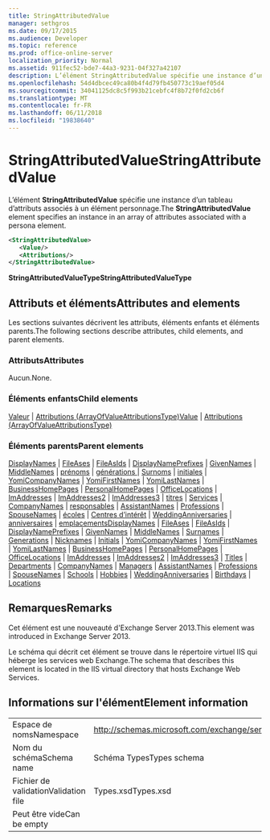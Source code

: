 ```yaml
---
title: StringAttributedValue
manager: sethgros
ms.date: 09/17/2015
ms.audience: Developer
ms.topic: reference
ms.prod: office-online-server
localization_priority: Normal
ms.assetid: 911fec52-bde7-44a3-9231-04f327a42107
description: L’élément StringAttributedValue spécifie une instance d’un tableau d’attributs associés à un élément personnage.
ms.openlocfilehash: 54d4dbcec49ca80b4f4d79fb450773c19aef05d4
ms.sourcegitcommit: 34041125dc8c5f993b21cebfc4f8b72f0fd2cb6f
ms.translationtype: MT
ms.contentlocale: fr-FR
ms.lasthandoff: 06/11/2018
ms.locfileid: "19838640"
---
```

# <a name="stringattributedvalue"></a><span data-ttu-id="505a0-103">StringAttributedValue</span><span class="sxs-lookup"><span data-stu-id="505a0-103">StringAttributedValue</span></span>

<span data-ttu-id="505a0-104">L’élément **StringAttributedValue** spécifie une instance d’un tableau d’attributs associés à un élément personnage.</span><span class="sxs-lookup"><span data-stu-id="505a0-104">The **StringAttributedValue** element specifies an instance in an array of attributes associated with a persona element.</span></span> 
  
```XML
<StringAttributedValue>
   <Value/>
   <Attributions/>
</StringAttributedValue>
```

 <span data-ttu-id="505a0-105">**StringAttributedValueType**</span><span class="sxs-lookup"><span data-stu-id="505a0-105">**StringAttributedValueType**</span></span>
## <a name="attributes-and-elements"></a><span data-ttu-id="505a0-106">Attributs et éléments</span><span class="sxs-lookup"><span data-stu-id="505a0-106">Attributes and elements</span></span>

<span data-ttu-id="505a0-107">Les sections suivantes décrivent les attributs, éléments enfants et éléments parents.</span><span class="sxs-lookup"><span data-stu-id="505a0-107">The following sections describe attributes, child elements, and parent elements.</span></span>
  
### <a name="attributes"></a><span data-ttu-id="505a0-108">Attributs</span><span class="sxs-lookup"><span data-stu-id="505a0-108">Attributes</span></span>

<span data-ttu-id="505a0-109">Aucun.</span><span class="sxs-lookup"><span data-stu-id="505a0-109">None.</span></span>
  
### <a name="child-elements"></a><span data-ttu-id="505a0-110">Éléments enfants</span><span class="sxs-lookup"><span data-stu-id="505a0-110">Child elements</span></span>

<span data-ttu-id="505a0-111">[Valeur](value.md) | [Attributions (ArrayOfValueAttributionsType)](attributions-arrayofvalueattributionstype.md)</span><span class="sxs-lookup"><span data-stu-id="505a0-111">[Value](value.md) | [Attributions (ArrayOfValueAttributionsType)](attributions-arrayofvalueattributionstype.md)</span></span>
  
### <a name="parent-elements"></a><span data-ttu-id="505a0-112">Éléments parents</span><span class="sxs-lookup"><span data-stu-id="505a0-112">Parent elements</span></span>

<span data-ttu-id="505a0-113">[DisplayNames](displaynames.md) | [FileAses](fileases.md) | [FileAsIds](fileasids.md) | [DisplayNamePrefixes](displaynameprefixes.md) | [GivenNames](givennames.md) | [MiddleNames](middlenames.md) | [prénoms](surnames.md) | [générations ](generations.md)  |  [Surnoms](nicknames.md) | [initiales](initials.md) | [YomiCompanyNames](yomicompanynames.md) | [YomiFirstNames](yomifirstnames.md) | [YomiLastNames](yomilastnames.md) | [BusinessHomePages](businesshomepages.md)  |  [PersonalHomePages](personalhomepages.md) | [OfficeLocations](officelocations.md) | [ImAddresses](imaddresses.md) | [ImAddresses2](imaddresses2.md) | [ImAddresses3](imaddresses3.md) | [titres](titles.md)  |  [ Services](departments.md) | [CompanyNames](companynames.md) | [responsables](managers.md) | [AssistantNames](assistantnames.md) | [Professions](professions.md) | [SpouseNames](spousenames.md) | [écoles](schools.md)  |  [Centres d’intérêt](hobbies.md)  |  [WeddingAnniversaries](weddinganniversaries.md) | [anniversaires](birthdays.md) | [emplacements](locations.md)</span><span class="sxs-lookup"><span data-stu-id="505a0-113">[DisplayNames](displaynames.md) | [FileAses](fileases.md) | [FileAsIds](fileasids.md) | [DisplayNamePrefixes](displaynameprefixes.md) | [GivenNames](givennames.md) | [MiddleNames](middlenames.md) | [Surnames](surnames.md) | [Generations](generations.md) | [Nicknames](nicknames.md) | [Initials](initials.md) | [YomiCompanyNames](yomicompanynames.md) | [YomiFirstNames](yomifirstnames.md) | [YomiLastNames](yomilastnames.md) | [BusinessHomePages](businesshomepages.md) | [PersonalHomePages](personalhomepages.md) | [OfficeLocations](officelocations.md) | [ImAddresses](imaddresses.md) | [ImAddresses2](imaddresses2.md) | [ImAddresses3](imaddresses3.md) | [Titles](titles.md) | [Departments](departments.md) | [CompanyNames](companynames.md) | [Managers](managers.md) | [AssistantNames](assistantnames.md) | [Professions](professions.md) | [SpouseNames](spousenames.md) | [Schools](schools.md) | [Hobbies](hobbies.md) | [WeddingAnniversaries](weddinganniversaries.md) | [Birthdays](birthdays.md) | [Locations](locations.md)</span></span>
  
## <a name="remarks"></a><span data-ttu-id="505a0-114">Remarques</span><span class="sxs-lookup"><span data-stu-id="505a0-114">Remarks</span></span>

<span data-ttu-id="505a0-115">Cet élément est une nouveauté d'Exchange Server 2013.</span><span class="sxs-lookup"><span data-stu-id="505a0-115">This element was introduced in Exchange Server 2013.</span></span>
  
<span data-ttu-id="505a0-116">Le schéma qui décrit cet élément se trouve dans le répertoire virtuel IIS qui héberge les services web Exchange.</span><span class="sxs-lookup"><span data-stu-id="505a0-116">The schema that describes this element is located in the IIS virtual directory that hosts Exchange Web Services.</span></span>
  
## <a name="element-information"></a><span data-ttu-id="505a0-117">Informations sur l'élément</span><span class="sxs-lookup"><span data-stu-id="505a0-117">Element information</span></span>

|||
|:-----|:-----|
|<span data-ttu-id="505a0-118">Espace de noms</span><span class="sxs-lookup"><span data-stu-id="505a0-118">Namespace</span></span>  <br/> |http://schemas.microsoft.com/exchange/services/2006/types  <br/> |
|<span data-ttu-id="505a0-119">Nom du schéma</span><span class="sxs-lookup"><span data-stu-id="505a0-119">Schema name</span></span>  <br/> |<span data-ttu-id="505a0-120">Schéma Types</span><span class="sxs-lookup"><span data-stu-id="505a0-120">Types schema</span></span>  <br/> |
|<span data-ttu-id="505a0-121">Fichier de validation</span><span class="sxs-lookup"><span data-stu-id="505a0-121">Validation file</span></span>  <br/> |<span data-ttu-id="505a0-122">Types.xsd</span><span class="sxs-lookup"><span data-stu-id="505a0-122">Types.xsd</span></span>  <br/> |
|<span data-ttu-id="505a0-123">Peut être vide</span><span class="sxs-lookup"><span data-stu-id="505a0-123">Can be empty</span></span>  <br/> ||
   

